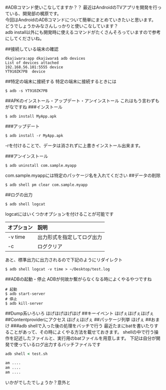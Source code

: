 #ADBコマンド使いこなしてますか？？
最近はAndroidのTVアプリを開発を行っている、開発部の梶原です。  
今回はAndroidのADBコマンドについて簡単にまとめていきたいと思います。  
どうでしょうかみなさんしっかりと使いこなしています？  
adb install以外にも開発時に使えるコマンドがたくさんそろっていますので参考にしてくださいね。  

##接続している端末の確認
```
dkajiwara:app dkajiwara$ adb devices
List of devices attached
192.168.56.101:5555	device
YT910ZK7PB	device
```

##特定の端末に接続する
特定の端末に接続するときには
```
$ adb -s YT910ZK7PB
```

##APKのインストール・アップデート・アンインストール
これはもう言わずもがなですね
###インストール
```
$ adb install MyApp.apk
```
###アップデート
```
$ adb install -r MyApp.apk
```
-rを付けることで、データは消されずに上書きインストール出来ます。

###アンインストール
```
$ adb uninstall com.sample.myapp
```
com.sample.myappには特定のパッケージ名を入れてください
##データの削除
```
$ adb shell pm clear com.sample.myapp
```
##ログの出力
```
$ adb shell logcat
```
logcatにはいくつかオプションを付けることが可能です

|オプション|説明|
|:---|:---|
|-v time|出力形式を指定してログ出力|
|-c |ログクリア|

あと、標準出力に出力されるので下記のようにリダイレクト
```
$ adb shell logcat -v time > ~/Desktop/test.log
```
##ADBの起動・停止
ADBが何故か繋がらなくなる時によくやるやつですね  
```
# 起動
$ adb start-server
# 停止
$ adb kill-server
```
##Dump系いろいろ
ほげほげほげほげ
##キーイベント
ほげぇほげぇほげぇ
##Contentproviderにアクセス
ほげぇほげぇ
##パッケージ列挙
ほげぇ
##おまけ
###adb shellで入った後の処理をバッチで行う
最近たまにbatを書いたりすることがあって、その時によくやる方法を載せておきます。 shellの中で行う操作を記述したファイルと、実行用のbatファイルを用意します。
下記は自分が開発で使っているログ出力するバッチファイルです
```hoge.bat
adb shell < test.sh
```
```test.sh
am ....
am ....
am ....
```

いかがでしたでしょうか？意外と
